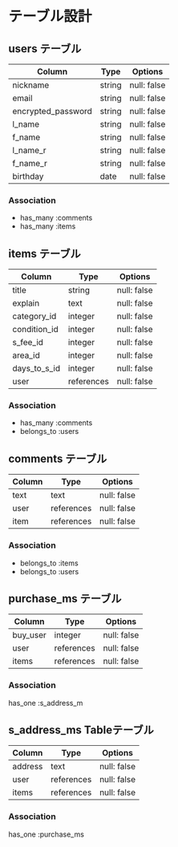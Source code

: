 # テーブル設計

## users テーブル
| Column             | Type    | Options     |
|--------------------|---------|-------------|
| nickname           | string  | null: false |
| email              | string  | null: false |
| encrypted_password | string  | null: false |
| l_name             | string  | null: false |
| f_name             | string  | null: false |
| l_name_r           | string  | null: false |
| f_name_r           | string  | null: false |
| birthday           | date    | null: false |


### Association
- has_many :comments
- has_many :items

## items テーブル
| Column       | Type       | Options     |
|--------------|------------|-------------|
| title        | string     | null: false |
| explain      | text       | null: false |
| category_id  | integer    | null: false |
| condition_id | integer    | null: false |
| s_fee_id     | integer    | null: false |
| area_id      | integer    | null: false |
| days_to_s_id | integer    | null: false |
| user         | references | null: false |

### Association
- has_many :comments
- belongs_to :users

## comments テーブル
| Column    | Type       | Options     |
|-----------|------------|-------------|
| text      | text       | null: false |
| user      | references | null: false |
| item      | references | null: false |

### Association
- belongs_to :items
- belongs_to :users

## purchase_ms テーブル
| Column    | Type       | Options     |
|-----------|------------|-------------|
| buy_user  | integer    | null: false |
| user      | references | null: false |
| items     | references | null: false |

### Association
has_one :s_address_m

## s_address_ms Tableテーブル
| Column    | Type       | Options     |
|-----------|------------|-------------|
| address   | text       | null: false |
| user      | references | null: false |
| items     | references | null: false |

### Association
has_one :purchase_ms
